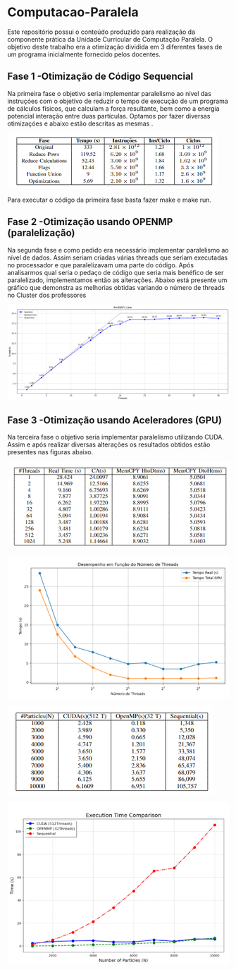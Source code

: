 # Computacao-Paralela

Este repositório possui o conteúdo produzido para realização da componente prática da Unidade Curricular de Computação Paralela.
O objetivo deste trabalho era a otimização dividida em 3 diferentes fases de um programa inicialmente fornecido pelos docentes.

## Fase 1 -Otimização de Código Sequencial
Na primeira fase o objetivo seria implementar paralelismo ao nível das instruçóes com o objetivo de reduzir o tempo de execução de um programa de cálculos físicos, que calculam a força resultante, bem como a energia potencial interação entre duas partículas.
Optamos por fazer diversas otimizaçóes e abaixo estão descritas as mesmas .

![Fase1](https://github.com/jbtescudeiro16/Computacao-Paralela/raw/main/PICS/cp_fase1.png)

Para executar o código da primeira fase basta fazer make e make run.

## Fase 2 -Otimização usando OPENMP (paralelização)

Na segunda fase e como pedido era necessário implementar paralelismo ao nível de dados. Assim seriam criadas várias threads que seriam executadas no processador e que paralelizavam uma parte do código.
Após analisarmos qual seria o pedaço de código que seria mais benéfico de ser paralelizado, implementamos então as alterações.
Abaixo está presente um gráfico que demonstra as melhorias obtidas variando o número de threads no Cluster dos professores

![Fase2](https://github.com/jbtescudeiro16/Computacao-Paralela/blob/main/PICS/desempenho.png)
 

## Fase 3 -Otimização usando Aceleradores (GPU)
Na terceira fase o objetivo seria implementar paralelismo utilizando CUDA.
Assim e após realizar diversas alterações os resultados obtidos estão presentes nas figuras abaixo.

![Fase3](https://github.com/jbtescudeiro16/Computacao-Paralela/blob/main/PICS/fase3.png)

![Fase3.Graph](https://github.com/jbtescudeiro16/Computacao-Paralela/blob/main/PICS/fase33.png)


![Resultados Variando o nr de Particulas para as 3 fases](https://github.com/jbtescudeiro16/Computacao-Paralela/blob/main/PICS/cp_fase3_2.png)

![Comparacao entre as 3 versoes](https://github.com/jbtescudeiro16/Computacao-Paralela/blob/main/PICS/fase3-2.png)
